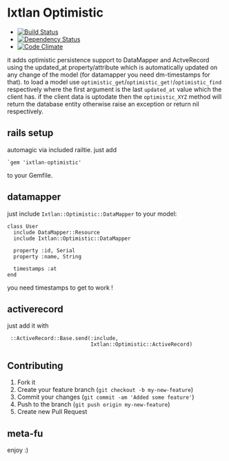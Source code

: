 # Ixtlan Optimistic #

* [![Build Status](https://secure.travis-ci.org/mkristian/ixtlan-optimistic.png)](http://travis-ci.org/mkristian/ixtlan-optimistic)
* [![Dependency Status](https://gemnasium.com/mkristian/ixtlan-optimistic.png)](https://gemnasium.com/mkristian/ixtlan-optimistic)
* [![Code Climate](https://codeclimate.com/badge.png)](https://codeclimate.com/github/mkristian/ixtlan-optimistic)



it adds optimistic persistence support to DataMapper and ActveRecord using the updated\_at property/attribute which is automatically updated on any change of the model (for datamapper you need dm-timestamps for that). to load a model use `optimistic_get`/`optimistic_get!`/`optimistic_find` respectively where the first argument is the last `updated_at` value which the client has. if the client data is uptodate then the `optimistic_XYZ` method will return the database entity otherwise raise an exception or return nil respectively.

## rails setup ##

automagic via included railtie. just add

    `gem 'ixtlan-optimistic'
	
to your Gemfile.

## datamapper ##

just include `Ixtlan::Optimistic::DataMapper` to your model:

    class User
      include DataMapper::Resource
      include Ixtlan::Optimistic::DataMapper

      property :id, Serial
      property :name, String
  
      timestamps :at
    end
	
you need timestamps to get to work !

## activerecord ##

just add it with

     ::ActiveRecord::Base.send(:include, 
                               Ixtlan::Optimistic::ActiveRecord)

Contributing
------------

1. Fork it
2. Create your feature branch (`git checkout -b my-new-feature`)
3. Commit your changes (`git commit -am 'Added some feature'`)
4. Push to the branch (`git push origin my-new-feature`)
5. Create new Pull Request

meta-fu
-------

enjoy :) 

